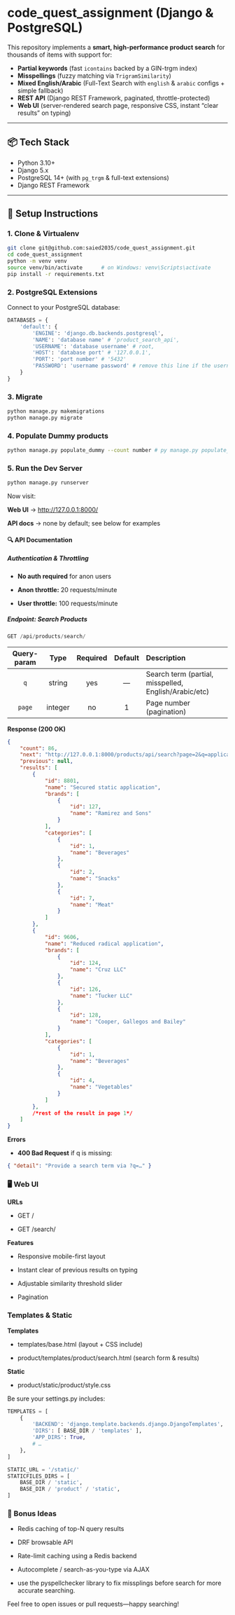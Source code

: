 # code_quest_assignment (Django & PostgreSQL)

This repository implements a **smart, high-performance product search** for thousands of items with support for:

- **Partial keywords** (fast `icontains` backed by a GIN-trgm index)
- **Misspellings** (fuzzy matching via `TrigramSimilarity`)
- **Mixed English/Arabic** (Full-Text Search with `english` & `arabic` configs + simple fallback)
- **REST API** (Django REST Framework, paginated, throttle-protected)
- **Web UI** (server-rendered search page, responsive CSS, instant “clear results” on typing)

---

## 📦 Tech Stack

- Python 3.10+
- Django 5.x
- PostgreSQL 14+ (with `pg_trgm` & full-text extensions)
- Django REST Framework

---

## 🚀 Setup Instructions

### 1. Clone & Virtualenv

```bash
git clone git@github.com:saied2035/code_quest_assignment.git
cd code_quest_assignment
python -m venv venv
source venv/bin/activate      # on Windows: venv\Scripts\activate
pip install -r requirements.txt
```

### 2. PostgreSQL Extensions

Connect to your PostgreSQL database:

```py
DATABASES = {
    'default': {
        'ENGINE': 'django.db.backends.postgresql',
        'NAME': 'database name' # 'product_search_api',
        'USERNAME': 'database username' # root,
        'HOST': 'database port' # '127.0.0.1',
        'PORT': 'port number' # '5432'
        'PASSWORD': 'username password' # remove this line if the username has access without any passwords
    }
}
```

### 3. Migrate

```bash
python manage.py makemigrations
python manage.py migrate
```

### 4. Populate Dummy products

```bash
python manage.py populate_dummy --count number # py manage.py populate_dummy --count 10000
```

### 5. Run the Dev Server

```bash
python manage.py runserver
```

Now visit:

**Web UI** → http://127.0.0.1:8000/

**API docs** → none by default; see below for examples

#### 🔍 API Documentation

##### Authentication & Throttling

- **No auth required** for anon users

- **Anon throttle:** 20 requests/minute

- **User throttle:** 100 requests/minute

##### Endpoint: Search Products

```sql
GET /api/products/search/
```

| Query-param |  Type   | Required | Default | Description                                           |
| :---------: | :-----: | :------: | :-----: | :---------------------------------------------------- |
|     `q`     | string  |   yes    |    —    | Search term (partial, misspelled, English/Arabic/etc) |
|   `page`    | integer |    no    |    1    | Page number (pagination)                              |

**Response (200 OK)**
```json
{
    "count": 86,
    "next": "http://127.0.0.1:8000/products/api/search?page=2&q=application",
    "previous": null,
    "results": [
        {
            "id": 8801,
            "name": "Secured static application",
            "brands": [
                {
                    "id": 127,
                    "name": "Ramirez and Sons"
                }
            ],
            "categories": [
                {
                    "id": 1,
                    "name": "Beverages"
                },
                {
                    "id": 2,
                    "name": "Snacks"
                },
                {
                    "id": 7,
                    "name": "Meat"
                }
            ]
        },
        {
            "id": 9606,
            "name": "Reduced radical application",
            "brands": [
                {
                    "id": 124,
                    "name": "Cruz LLC"
                },
                {
                    "id": 126,
                    "name": "Tucker LLC"
                },
                {
                    "id": 128,
                    "name": "Cooper, Gallegos and Bailey"
                }
            ],
            "categories": [
                {
                    "id": 1,
                    "name": "Beverages"
                },
                {
                    "id": 4,
                    "name": "Vegetables"
                }
            ]
        },
        /*rest of the result in page 1*/
    ]
} 
```
**Errors**
- **400 Bad Request** if q is missing:
```json
{ "detail": "Provide a search term via ?q=…" }
```

### 🖥 Web UI

**URLs**

- GET /

- GET /search/

**Features**

- Responsive mobile-first layout

- Instant clear of previous results on typing

- Adjustable similarity threshold slider

- Pagination

### Templates & Static

**Templates**

- templates/base.html (layout + CSS include)

- product/templates/product/search.html (search form & results)

**Static**

- product/static/product/style.css

Be sure your settings.py includes:

```python
TEMPLATES = [
    {
        'BACKEND': 'django.template.backends.django.DjangoTemplates',
        'DIRS': [ BASE_DIR / 'templates' ],
        'APP_DIRS': True,
        # …
    },
]

STATIC_URL = '/static/'
STATICFILES_DIRS = [
    BASE_DIR / 'static',
    BASE_DIR / 'product' / 'static',
]
```

### 🎁 Bonus Ideas

- Redis caching of top-N query results

- DRF browsable API

- Rate-limit caching using a Redis backend

- Autocomplete / search-as-you-type via AJAX

- use the pyspellchecker library to fix missplings before search for more accurate searching.

Feel free to open issues or pull requests—happy searching!